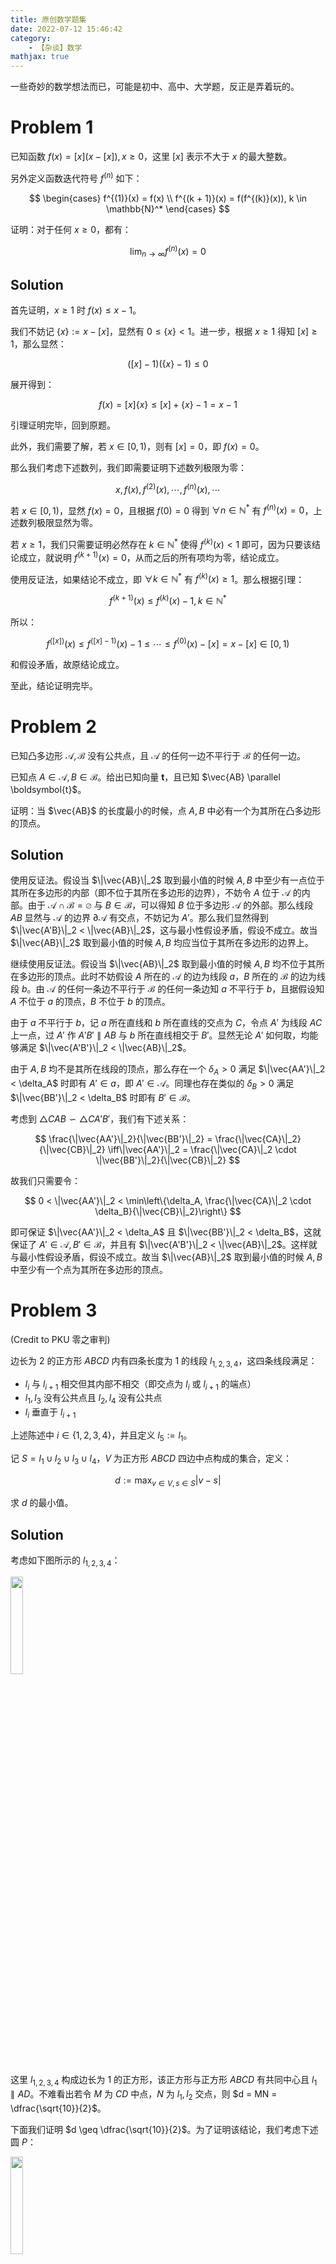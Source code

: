 ```yaml
---
title: 原创数学题集
date: 2022-07-12 15:46:42
category:
    - 【杂谈】数学
mathjax: true
---
```


一些奇妙的数学想法而已，可能是初中、高中、大学题，反正是弄着玩的。

<!-- more -->

$$
\newcommand{\i}{\mathop{\rm i}}
$$

# Problem 1

已知函数 $f(x) = [x](x - [x]), x \geq 0$，这里 $[x]$ 表示不大于 $x$ 的最大整数。

另外定义函数迭代符号 $f^{(n)}$ 如下：

$$
\begin{cases}
f^{(1)}(x) = f(x) \\
f^{(k + 1)}(x) = f(f^{(k)}(x)), k \in \mathbb{N}^*
\end{cases}
$$

证明：对于任何 $x \geq 0$，都有：

$$
\lim_{n \to \infty} f^{(n)}(x) = 0
$$

## Solution

首先证明，$x \geq 1$ 时 $f(x) \leq x - 1$。

我们不妨记 $\{x\} := x - [x]$，显然有 $0 \leq \{x\} < 1$。进一步，根据 $x \geq 1$ 得知 $[x] \geq 1$，那么显然：

$$
([x] - 1)(\{x\} - 1) \leq 0
$$

展开得到：

$$
f(x) = [x]\{x\} \leq [x] + \{x\} - 1 = x - 1
$$

引理证明完毕，回到原题。

此外，我们需要了解，若 $x \in [0, 1)$，则有 $[x] = 0$，即 $f(x) = 0$。

那么我们考虑下述数列，我们即需要证明下述数列极限为零：

$$
x, f(x), f^{(2)}(x), \cdots, f^{(n)}(x), \cdots
$$

若 $x \in [0, 1)$，显然 $f(x) = 0$，且根据 $f(0) = 0$ 得到 $\forall n \in \mathbb{N}^*$ 有 $f^{(n)}(x) = 0$，上述数列极限显然为零。

若 $x \geq 1$，我们只需要证明必然存在 $k \in \mathbb{N}^*$ 使得 $f^{(k)}(x) < 1$ 即可，因为只要该结论成立，就说明 $f^{(k + 1)}(x) = 0$，从而之后的所有项均为零，结论成立。

使用反证法，如果结论不成立，即 $\forall k \in \mathbb{N}^*$ 有 $f^{(k)}(x) \geq 1$。那么根据引理：

$$
f^{(k + 1)}(x) \leq f^{(k)}(x) - 1, k \in \mathbb{N}^*
$$

所以：

$$
f^{([x])}(x) \leq f^{([x] - 1)}(x) - 1 \leq \cdots \leq f^{(0)}(x) - [x] = x - [x] \in [0, 1)
$$

和假设矛盾，故原结论成立。

至此，结论证明完毕。

# Problem 2

已知凸多边形 $\mathcal{A}, \mathcal{B}$ 没有公共点，且 $\mathcal{A}$ 的任何一边不平行于 $\mathcal{B}$ 的任何一边。

已知点 $A \in \mathcal{A}, B \in \mathcal{B}$。给出已知向量 $\boldsymbol t$，且已知 $\vec{AB} \parallel \boldsymbol{t}$。

证明：当 $\vec{AB}$ 的长度最小的时候，点 $A, B$ 中必有一个为其所在凸多边形的顶点。

## Solution

使用反证法。假设当 $\|\vec{AB}\|_2$ 取到最小值的时候 $A, B$ 中至少有一点位于其所在多边形的内部（即不位于其所在多边形的边界），不妨令 $A$ 位于 $\mathcal{A}$ 的内部。由于 $\mathcal{A} \cap \mathcal{B} = \varnothing$ 与 $B \in \mathcal{B}$，可以得知 $B$ 位于多边形 $\mathcal{A}$ 的外部。那么线段 $AB$ 显然与 $\mathcal{A}$ 的边界 $\partial\mathcal{A}$ 有交点，不妨记为 $A'$。那么我们显然得到 $\|\vec{A'B}\|_2 < \|\vec{AB}\|_2$，这与最小性假设矛盾，假设不成立。故当 $\|\vec{AB}\|_2$ 取到最小值的时候 $A, B$ 均应当位于其所在多边形的边界上。

继续使用反证法。假设当 $\|\vec{AB}\|_2$ 取到最小值的时候 $A, B$ 均不位于其所在多边形的顶点。此时不妨假设 $A$ 所在的 $\mathcal{A}$ 的边为线段 $a$，$B$ 所在的 $\mathcal{B}$ 的边为线段 $b$。由 $\mathcal{A}$ 的任何一条边不平行于 $\mathcal{B}$ 的任何一条边知 $a$ 不平行于 $b$，且据假设知 $A$ 不位于 $a$ 的顶点，$B$ 不位于 $b$ 的顶点。

由于 $a$ 不平行于 $b$，记 $a$ 所在直线和 $b$ 所在直线的交点为 $C$，令点 $A'$ 为线段 $AC$ 上一点，过 $A'$ 作 $A'B' \parallel AB$ 与 $b$ 所在直线相交于 $B'$。显然无论 $A'$ 如何取，均能够满足 $\|\vec{A'B'}\|_2 < \|\vec{AB}\|_2$。

由于 $A, B$ 均不是其所在线段的顶点，那么存在一个 $\delta_A > 0$ 满足 $\|\vec{AA'}\|_2 < \delta_A$ 时即有 $A' \in a$，即 $A' \in \mathcal{A}$。同理也存在类似的 $\delta_B > 0$ 满足 $\|\vec{BB'}\|_2 < \delta_B$ 时即有 $B' \in \mathcal{B}$。

考虑到 $\triangle CAB \backsim \triangle CA'B'$，我们有下述关系：

$$
\frac{\|\vec{AA'}\|_2}{\|\vec{BB'}\|_2} = \frac{\|\vec{CA}\|_2}{\|\vec{CB}\|_2} \iff\|\vec{AA'}\|_2 = \frac{\|\vec{CA}\|_2 \cdot \|\vec{BB'}\|_2}{\|\vec{CB}\|_2}
$$

故我们只需要令：

$$
0 < \|\vec{AA'}\|_2 < \min\left\{\delta_A, \frac{\|\vec{CA}\|_2 \cdot \delta_B}{\|\vec{CB}\|_2}\right\}
$$

即可保证 $\|\vec{AA'}\|_2 < \delta_A$ 且 $\|\vec{BB'}\|_2 < \delta_B$，这就保证了 $A' \in \mathcal{A}, B' \in \mathcal{B}$，并且有 $\|\vec{A'B'}\|_2 < \|\vec{AB}\|_2$。这样就与最小性假设矛盾，假设不成立。故当 $\|\vec{AB}\|_2$ 取到最小值的时候 $A, B$ 中至少有一个点为其所在多边形的顶点。

# Problem 3

(Credit to PKU 零之审判)

边长为 $2$ 的正方形 $ABCD$ 内有四条长度为 $1$ 的线段 $l_{1, 2, 3, 4}$，这四条线段满足：

- $l_i$ 与 $l_{i + 1}$ 相交但其内部不相交（即交点为 $l_i$ 或 $l_{i + 1}$ 的端点）
- $l_1, l_3$ 没有公共点且 $l_2, l_4$ 没有公共点
- $l_i$ 垂直于 $l_{i + 1}$

上述陈述中 $i \in \{1, 2, 3, 4\}$，并且定义 $l_5 := l_1$。

记 $S = l_1 \cup l_2 \cup l_3 \cup l_4$，$V$ 为正方形 $ABCD$ 四边中点构成的集合，定义：

$$
d := \max_{v \in V, s \in S} |v - s|
$$

求 $d$ 的最小值。

## Solution

考虑如下图所示的 $l_{1, 2, 3, 4}$：

<img src="/uploads/original-problems/1.png" height="20%" width="20%" />

这里 $l_{1, 2, 3, 4}$ 构成边长为 $1$ 的正方形，该正方形与正方形 $ABCD$ 有共同中心且 $l_1 \parallel AD$。不难看出若令 $M$ 为 $CD$ 中点，$N$ 为 $l_1, l_2$ 交点，则 $d = MN = \dfrac{\sqrt{10}}{2}$。

下面我们证明 $d \geq \dfrac{\sqrt{10}}{2}$。为了证明该结论，我们考虑下述圆 $P$：

<img src="/uploads/original-problems/3.png" height="20%" width="20%" />

圆 $P$ 以正方形 $ABCD$ 的中心 $O$ 为圆心，半径为 $\dfrac{\sqrt{2}}{2}$。

我们首先证明下述引理，即如果 $l_{1, 2, 3, 4}$ 上有点 $X$ 在圆 $P$ 外或者在圆 $P$ 边界上，那么 $d \geq \dfrac{\sqrt{10}}{2}$。

我们考虑下述图形：

<img src="/uploads/original-problems/4.png" height="35%" width="35%" />

这里的四个虚线圆为以正方形 $ABCD$ 各边中点为圆心，以 $\dfrac{\sqrt{10}}{2}$ 为半径所作的。注意到由于这四个圆的内部（不包含边界）的交集完全位于圆 $P$ 的内部，这说明 $X$ 必然在这四个虚线圆中的某个之外或者这四个虚线圆中的某个的边界上。也就是说必然存在某个 $M \in V$ 使得 $MX \geq \dfrac{\sqrt{10}}{2}$，从而：

$$
d \geq MX \geq \dfrac{\sqrt{10}}{2}
$$

引理证明完毕，回到原题。

根据引理我们得知，如果 $l_{1, 2, 3, 4}$ 上有点在圆 $P$ 外，则欲证命题成立，所以现在只需要考虑 $S \subseteq P$。

根据题设对四条线段的约束，我们可以得知这四条线段仅有下述两种可能：

<img src="/uploads/original-problems/2.png" height="50%" width="50%" />

上述两种情况的旋转、镜面对称等视为同种情况。

首先考虑左边的情况，这里记 $A'D' = B'C' =: a, A'B' = C'D' =: b$，我们有 $0 < a, b \leq 1$。根据 $S \subseteq P$ 此时必然有下述两条虚线段长度不大于 $\sqrt{2}$：

<img src="/uploads/original-problems/5.png" height="25%" width="25%" />

从而有下述约束：

$$
\begin{cases}
a^2 + (2 - b)^2 \leq 2 \Rightarrow a^2 + b^2 - 4b + 2 \leq 0 \\
b^2 + (2 - a)^2 \leq 2 \Rightarrow a^2 + b^2 - 4a + 2 \leq 0 \\
\end{cases}
$$

两式相加并整理得到：

$$
(a - 1)^2 + (b - 1)^2 \leq 0
$$

可知 $a = b = 1$，此时 $A', B', C', D'$ 构成边长为 $1$ 的正方形。考虑到边长为 $1$ 的正方形的外接圆半径为 $\dfrac{\sqrt{2}}{2}$，所以为了 $S \subseteq P$，只能有该正方形内接于圆 $P$。

之后考虑右边的情况，根据 $S \subseteq P$ 此时必然有下述两条虚线段长度不大于 $\sqrt{2}$。

这里记 $A'B' = C'D' =: a, A'A'' =: b, D'D'' =: c$，我们有 $0 < a \leq 1$ 以及 $0 \leq b, c \leq 1 - a$：

<img src="/uploads/original-problems/6.png" height="20%" width="20%" />

从而有下述约束：

$$
\begin{cases}
D''C' + B'B'' \leq 1 \Rightarrow b - c + 1 \leq 1 \\
A''B' + C'C'' \leq 1 \Rightarrow c - b + 1 \leq 1 \\
\end{cases}
$$

可知 $b = c$，此时 $A'', B'', C'', D''$ 构成边长为 $1$ 的正方形。考虑到边长为 $1$ 的正方形的外接圆半径为 $\dfrac{\sqrt{2}}{2}$，所以为了 $S \subseteq P$，只能有该正方形内接于圆 $P$。

综上所述，此时无论如何均存在四个 $S$ 内的点构成内接于圆 $P$ 的正方形，至少说明 $S$ 中存在某一个点 $X$ 在圆 $P$ 边界上。根据引理，原命题证明完毕。

综上所述，$d$ 的最小值为 $\dfrac{\sqrt{10}}{2}$。

# Problem 4

记 $\theta_{n, k} := \dfrac{(2k + 1)\pi}{2^n}$，证明：

$$
\sum_{k = 0}^{2^n - 1} \frac{1}{1 - \cos\theta_{n, k}} = 2^{2n - 1}
$$

## Solution

我们注意到下述恒等式：

$$
\frac{4}{1 - \cos 2\theta} = \frac{1}{1 - \cos\theta} + \frac{1}{1 + \cos\theta}
$$

证明如下：

$$
\frac{1}{1 - \cos\theta} + \frac{1}{1 + \cos\theta} = \frac{2}{1 - \cos^2\theta} = \frac{4}{1 - (2\cos^2\theta - 1)} = \frac{4}{1 - \cos 2\theta}
$$

基于上述恒等式，我们令：

$$
S_n := \sum_{k = 0}^{2^n - 1} \frac{1}{1 - \cos\theta_{n, k}}
$$

我们即可得到：

$$
S_{n + 1} = \sum_{k = 0}^{2^{n + 1} - 1} \frac{1}{1 - \cos\theta_{n + 1, k}} = \sum_{k = 0}^{2^n - 1} \left(\frac{1}{1 - \cos\theta_{n + 1, k}} + \frac{1}{1 - \cos\theta_{n + 1, 2^n + k}}\right) \\
$$

这里注意到：

$$
\cos\theta_{n + 1, 2^n + k} = \cos\dfrac{[2(2^n + k) + 1]\pi}{2^{n + 1}} = \cos\left(1 + \frac{2k + 1}{2^{n + 1}}\right)\pi = -\cos\theta_{n + 1, k}
$$

另外注意到：

$$
\theta_{n, k} = \dfrac{(2k + 1)\pi}{2^n} = 2\theta_{n + 1, k}
$$

那么：

$$
\begin{aligned}
S_{n + 1} &= \sum_{k = 0}^{2^n - 1} \left(\frac{1}{1 - \cos\theta_{n + 1, k}} + \frac{1}{1 - \cos\theta_{n + 1, 2^n + k}}\right) \\
&= \sum_{k = 0}^{2^n - 1} \left(\frac{1}{1 - \cos\theta_{n + 1, k}} + \frac{1}{1 + \cos\theta_{n + 1, k}}\right) \\
&= \sum_{k = 0}^{2^n - 1} \frac{4}{1 - \cos2\theta_{n + 1, k}} \\
&= 4\sum_{k = 0}^{2^n - 1} \frac{1}{1 - \cos\theta_{n, k}} \\
&= 4S_n
\end{aligned}
$$

而显然有 $S_1 = 2$，从而命题证明完毕。

# Problem 5

已知正整数 $n$ 与实数 $x$，证明：

$$
\sum_{k = 0}^n C_n^k\sin kx = 2^n\cos^n\frac{x}{2}\sin\frac{nx}{2}
$$

## Solution

考虑 $(\cos x + \i\sin x + 1)^n \in \mathbb{C}$ 的虚部。

一方面：

$$
\begin{aligned}
(\cos x + \i\sin x + 1)^n &= \left[\left(2\cos^2\frac{x}{2} - 1\right) + 2\i\sin\frac{x}{2}\cos\frac{x}{2} + 1\right]^n \\
&= 2^n\cos^n\frac{x}{2}\left(\cos\frac{x}{2} + \i\sin\frac{x}{2}\right)^n \\
&= 2^n\cos^n\frac{x}{2}\cos\frac{nx}{2} + \i2^n\cos^n\frac{x}{2}\sin\frac{nx}{2}
\end{aligned}
$$

可知该复数的虚部即为欲证等式的右侧。

另一方面：

$$
\begin{aligned}
(\cos x + \i\sin x + 1)^n &= \sum_{k = 0}^n C_n^k(\cos x + \i\sin x)^k \\
&= \sum_{k = 0}^n C_n^k(\cos kx + \i\sin kx) \\
&= \sum_{k = 0}^n C_n^k\cos kx + \i\sum_{k = 0}^n C_n^k\sin kx
\end{aligned}
$$

可知该复数的虚部即为欲证等式的左侧。

综上所述，证明完毕。

# Problem 6

已知数列 $\{a_n\}_{n \geq 0}$ 满足 $a_0 = 1, a_1 = 0$ 且 $a_{n + 2} = (n + 1)(a_{n + 1} + a_n)$。证明：

$$
\sum_{k = 0}^n C_n^ka_k = n!
$$

## Solution

定义命题 $A_n$ 表示下述等式成立：

$$
\sum_{k = 0}^{n + 1} C_{n + 1}^ka_k = (n + 1)\sum_{k = 0}^n C_n^ka_k
$$

命题 $B_n$ 表示下述等式成立：

$$
\sum_{k = 0}^n C_n^ka_{k + 1} = n\sum_{k = 0}^n C_n^ka_k
$$

首先我们证明由 $B_n$ 能推出 $A_n$。现在在 $B_n$ 成立的基础上，考虑下述计算：

$$
\begin{aligned}
&(n + 1)\sum_{k = 0}^n C_n^ka_k = n\sum_{k = 0}^n C_n^ka_k + \sum_{k = 0}^n C_n^ka_k = \sum_{k = 0}^n C_n^ka_{k + 1} + \sum_{k = 0}^n C_n^ka_k \\
=& C_n^na_{n + 1} + \left(\sum_{k = 1}^n C_n^{k - 1}a_k + \sum_{k = 1}^n C_n^ka_k\right) + C_n^0a_0 = C_n^na_{n + 1} + \sum_{k = 1}^n (C_n^{k - 1} + C_n^k)a_k + C_n^0a_0 \\
=& C_{n + 1}^{n + 1}a_{n + 1} + \sum_{k = 1}^n C_{n + 1}^ka_k + C_{n + 1}^0a_0 = \sum_{k = 0}^{n + 1} C_{n + 1}^ka_k
\end{aligned}
$$

这就说明了在 $B_n$ 成立的基础上 $A_n$ 成立，其中第二个等号的依据为 $B_n$ 成立。

之后我们证明 $A_n, B_n$ 能推出 $B_{n + 1}$。现在在 $A_n, B_n$ 均成立的基础上，考虑下述计算：

$$
\begin{aligned}
&\sum_{k = 0}^{n + 1} C_{n + 1}^ka_{k + 1} = C_{n + 1}^0a_1 + \sum_{k = 1}^{n + 1} C_{n + 1}^ka_{k + 1} = \sum_{k = 1}^{n + 1} \frac{n + 1}{k}C_{n}^{k - 1}a_{k + 1} \\
=& (n + 1)\sum_{k = 0}^{n} \frac{1}{k + 1}C_{n}^{k} \cdot (k + 1)(a_{k + 1} + a_k) = (n + 1)\left(\sum_{k = 0}^{n} C_{n}^{k}a_{k + 1} + \sum_{k = 0}^{n} C_{n}^{k}a_k\right) \\
=& (n + 1)\left(n\sum_{k = 0}^{n} C_{n}^{k}a_k + \sum_{k = 0}^{n} C_{n}^{k}a_k\right) = (n + 1)\left[(n + 1)\sum_{k = 0}^{n} C_{n}^{k}a_k\right] = (n + 1)\sum_{k = 0}^{n + 1} C_{n + 1}^ka_k\\
\end{aligned}
$$

这就说明了在 $A_n, B_n$ 成立的基础上 $B_{n + 1}$ 成立，其中倒数第二个等号的依据为 $B_n$ 成立，倒数第一个等号的依据为 $A_n$ 成立。

而我们显然可以计算出 $a_2 = 1$，从而得知命题 $B_1$ 成立，进而据归纳法得到对任何的正整数 $n$，都有命题 $A_n$ 成立。据命题 $A_n$ 成立即可得到本问题欲证命题成立。

# Problem 7

已知正数数列 $\{x_k\}_{0 \leq k \leq n}$ 满足：

$$
x_0 = \sum_{k = 1}^n x_k
$$

定义数列 $\{y_k\}_{1 \leq k \leq n}$ 为：

$$
y_k := \sqrt{\sum_{i = 0}^{k - 1} x_i} \sqrt{\sum_{i = k}^n x_i}
$$

证明：

$$
1 < \sum_{k = 1}^n \frac{x_k}{y_k} < \frac{\pi}{2}
$$

## Solution

根据均值不等式显然有：

$$
y_k = \sqrt{\sum_{i = 0}^{k - 1} x_i} \sqrt{\sum_{i = k}^n x_i} \leq \frac{1}{2}\left(\sum_{i = 0}^{k - 1} x_i + \sum_{i = k}^n x_i\right) = \frac{1}{2}\left(x_0 + \sum_{i = 1}^n x_i\right) = x_0
$$

并且由于：

$$
\sum_{i = 0}^{k - 1} x_i > x_0 = \sum_{i = 1}^n x_i > \sum_{i = k}^n x_i
$$

得知上述等号无法取到，那么：

$$
\sum_{k = 1}^n \frac{x_k}{y_k} > \sum_{k = 1}^n \frac{x_k}{x_0} = 1
$$

从而不等式左侧得证。

为了证明不等式右侧，我们考虑下述数列 $\{S_k\}_{0 \leq k \leq n}$，其在 $k = 0$ 的时候定义为 $S_0 := 0$，在 $k > 0$ 的时候定义为：

$$
S_k := \sum_{i = 1}^k \frac{x_k}{x_0}
$$

考虑到 $\{x_k\}_{0 \leq k \leq n}$ 是正数数列，可以得知 $\{S_k\}_{0 \leq k \leq n}$ 是递增数列。另一方面，我们可以得知 $S_n = 1$。综合上述条件我们可以得知 $\{S_k\}_{0 \leq k \leq n}$ 各项均落在区间 $[0, 1]$ 上。

那么即存在所有项均落在区间 $\left[0, \dfrac{\pi}{2}\right]$ 上的数列 $\{\theta_k\}_{0 \leq k \leq n}$ 使得 $\sin\theta_k = S_k$ 对所有 $0 \leq k \leq n$ 成立。此时 $\theta_0 = 0$ 并且 $\theta_n = \dfrac{\pi}{2}$。另一方面，据 $\{S_k\}_{0 \leq k \leq n}$ 是递增数列得知 $\{\theta_k\}_{0 \leq k \leq n}$ 是递增数列。

从而我们得知：

$$
\begin{aligned}
y_k &= \sqrt{\sum_{i = 0}^{k - 1} x_i} \sqrt{\sum_{i = k}^n x_i} = x_0 \sqrt{\sum_{i = 0}^{k - 1} \frac{x_i}{x_0}} \sqrt{\sum_{i = k}^n \frac{x_i}{x_0}} = x_0 \sqrt{1 + S_{k - 1}} \sqrt{S_n - S_{k - 1}} \\
&= x_0 \sqrt{1 - S^2_{k - 1}} = x_0 \sqrt{1 - \sin^2\theta_{k - 1}} = x_0\cos\theta_{k - 1}
\end{aligned}
$$

从而：

$$
\begin{aligned}
\sum_{k = 1}^n \frac{x_k}{y_k} &= \sum_{k = 1}^n \frac{x_k}{x_0\cos\theta_{k - 1}} = \sum_{k = 1}^n \frac{S_k - S_{k - 1}}{\cos\theta_{k - 1}} = \sum_{k = 1}^n \frac{\sin\theta_k - \sin\theta_{k - 1}}{\cos\theta_{k - 1}} \\
&= \sum_{k = 1}^n \frac{2\cos\dfrac{\theta_k + \theta_{k - 1}}{2}\sin\dfrac{\theta_k - \theta_{k - 1}}{2}}{\cos\theta_{k - 1}} < 2\sum_{k = 1}^n\sin\dfrac{\theta_k - \theta_{k - 1}}{2}
\end{aligned}
$$

这里的不等号考虑到 $\{\theta_k\}_{0 \leq k \leq n}$ 是递增数列，从而 $\theta_k > \theta_{k - 1}$。

应用不等式 $\sin x < x, x > 0$ 得到：

$$
\sum_{k = 1}^n \frac{x_k}{y_k} < 2\sum_{k = 1}^n\sin\dfrac{\theta_k - \theta_{k - 1}}{2} < \sum_{k = 1}^n \theta_k - \theta_{k - 1} = \theta_n - \theta_0 = \frac{\pi}{2}
$$

综上所述，证明完毕。

# Problem 8

已知函数：

$$
f(x) = \frac{1}{[x] - \{x\} + 1}
$$

定义数列 $a_1 = 1$ 以及 $a_{n + 1} = f(a_n), n \geq 1$。证明：所有正有理数在数列 $\{a_n\}_{n \geq 1}$ 中均出现且仅出现一次。

## Solution

若 $x \in \mathbb{N}^+$，显然：

$$
f(x) = \frac{1}{x + 1} \in \mathbb{Q}^+
$$

若 $x \in \mathbb{Q}^+ \backslash \mathbb{N}^+$，记 $n := [x], \dfrac{p}{q} := \{x\}$，这里 $p, q \in \mathbb{N}^+, p < q, \mathop{\rm gcd}(p, q) = 1$，那么：

$$
f(x) = \frac{q}{nq - p + q} \in \mathbb{Q}
$$

注意到 $nq - p + q = (n + 1)q - p \geq q - p > 0$，所以 $f(x) \in \mathbb{Q}^+$。

所以若 $x \in \mathbb{Q}^+$ 则 $f(x) \in \mathbb{Q}^+$，据归纳法得知 $\{a_n\}_{n \geq 1}$ 中项均是正有理数。

下面说明数列 $\{a_n\}_{n \geq 1}$ 中没有重复项，即不存在 $m \neq n, m, n \in \mathbb{N}^+$ 使得 $a_m = a_n$。

首先说明 $f$ 是单射，即不存在 $x \neq y$ 使得 $f(x) = f(y)$。使用反证法，如果存在 $x \neq y$ 使得 $f(x) = f(y)$，那么：

$$
\frac{1}{[x] - \{x\} + 1} = \frac{1}{[y] - \{y\} + 1} \iff [x] - [y] = \{x\} - \{y\}
$$

那么：

$$
\mathbb{Z} \ni |[x] - [y]| = |\{x\} - \{y\}| < 1
$$

从而 $[x] = [y]$，进一步 $\{x\} = \{y\}$，也就是说 $x = y$，矛盾。故 $f$ 是单射。

回到原先证明，使用反证法。如果存在 $m \neq n, m, n \in \mathbb{N}^+$ 使得 $a_m = a_n$，考虑到 $f(0) = 1$，记函数迭代符号为 $f^{(n)}$，可以得到 $f^{(m)}(0) = f^{(n)}(0)$。考虑到 $f$ 是单射，所以 $f^{(|m - n|)}(0) = 0$，即 $a_{|m - n|} = 0$。这与先前证明的该数列均为正有理数矛盾。故数列 $\{a_n\}_{n \geq 1}$ 中没有重复项。

现在我们仅需要说明任何正有理数均出现在该数列中即可。

我们令 $g(x) := x + 1, h(x) := \dfrac{x}{x + 1}$。我们证明 $g(a_n) = a_{2n + 1}, h(a_n) = a_{2n}$。

使用归纳法，$n = 1$ 时上述命题的成立是显然的，假设 $n = k$ 时上述命题成立，考虑 $n = k + 1$。此时：

$$
a_{2k + 2} = f(a_{2k + 1}) = f(g(a_k)) = f(a_k + 1) = \frac{1}{[a_k + 1] - \{a_k + 1\} + 1} = \frac{1}{[a_k] - \{a_k\} + 2}
$$

而：

$$
h(a_{k + 1}) = \frac{a_{k + 1}}{a_{k + 1} + 1} = \frac{1}{1 + a_{k + 1}^{-1}} = \frac{1}{1 + (f(a_k))^{-1}} = \frac{1}{1 + ([a_k] - \{a_k\} + 1)} = \frac{1}{[a_k] - \{a_k\} + 2}
$$

故 $h(a_{k + 1}) = a_{2k + 2}$，此时：

$$
a_{2k + 3} = f(a_{2k + 2}) = f(h(a_{k + 1})) = \frac{1}{[h(a_{k + 1})] - \{h(a_{k + 1})\} + 1}
$$

由于 $x > 0$ 时 $0 < h(x) < 1$，所以：

$$
a_{2k + 3} = \frac{1}{1 - h(a_{k + 1})} = \frac{1}{1 - \dfrac{a_{k + 1}}{a_{k + 1} + 1}} = a_{k + 1} + 1 = g(a_{k + 1})
$$

故 $g(a_{k + 1}) = a_{2k + 3}$。据归纳法，证明完毕。

定义函数：

$$
\varphi(x) := \begin{cases}
g^{-1}(x) & x \geq 1 \\
h^{-1}(x) & x < 1 \\
\end{cases} = \begin{cases}
x - 1 & x \geq 1 \\
\dfrac{x}{1 - x} & x < 1 \\
\end{cases}
$$

对于既约分数 $\dfrac{p}{q} \in \mathbb{Q}^+$，显然有：

$$
\varphi\left(\dfrac{p}{q}\right) = \begin{cases}
\dfrac{p - q}{q} & p \geq q \\
\dfrac{p}{q - p} & p < q \\
\end{cases}
$$

显然任何正既约分数经过 $\varphi$ 映射后依然既约且分子和分母的和严格减少（特别规定 $0$ 的分子分母和为 $0$），而 $\varphi(0) = 0$，分子和分母的和保持不变。

对任何正既约分数 $\dfrac{p}{q}$，考虑序列 $\dfrac{p}{q}, \varphi\left(\dfrac{p}{q}\right), \varphi^{(2)}\left(\dfrac{p}{q}\right), \cdots, \varphi^{(n)}\left(\dfrac{p}{q}\right), \cdots$，序列中分子和分母的和显然始终非负且不增，这意味着从某一项开始分子分母和始终不变，而此时序列的项仅有可能全零。考虑到 $\varphi(x) = 0$ 的解仅有 $x = 0$ 或者 $x = 1$，这意味着序列中必然有 $1$。

这说明对任何正既约分数 $\dfrac{p}{q}$ 存在某一个 $g^{-1}, h^{-1}$ 组成的有限序列使得，这里 $\circ$ 是映射复合符号：

$$
g^{-1} \circ h^{-1} \circ h^{-1} \circ \cdots \circ g^{-1}\left(\dfrac{p}{q}\right) = 1
$$

也就是存在某一个 $g, h$ 组成的有限序列使得：

$$
g \circ \cdots \circ h \circ h \circ g(1) = \dfrac{p}{q}
$$

据之前的证明，$g \circ \cdots \circ h \circ h \circ g(1)$ 显然在数列 $\{a_n\}_{n \geq 1}$ 内，证明完毕。